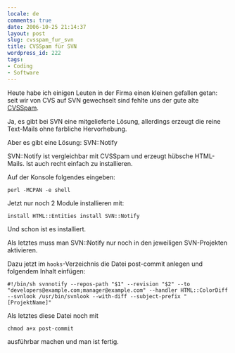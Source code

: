 ```yaml
---
locale: de
comments: true
date: 2006-10-25 21:14:37
layout: post
slug: cvsspam_fur_svn
title: CVSSpam für SVN
wordpress_id: 222
tags:
- Coding
- Software
---
```


Heute habe ich einigen Leuten in der Firma einen kleinen gefallen getan: seit
wir von CVS auf SVN gewechselt sind fehlte uns der gute alte
[CVSSpam](http://www.badgers-in-foil.co.uk/projects/cvsspam/).

Ja, es gibt bei SVN eine mitgelieferte Lösung, allerdings erzeugt die reine
Text-Mails ohne farbliche Hervorhebung.

Aber es gibt eine Lösung: SVN::Notify

SVN::Notify ist vergleichbar mit CVSSpam und erzeugt hübsche HTML-Mails. Ist
auch recht einfach zu installieren.

Auf der Konsole folgendes eingeben:

`perl -MCPAN -e shell`

Jetzt nur noch 2 Module installieren mit:

`install HTML::Entities install SVN::Notify`

Und schon ist es installiert.

Als letztes muss man SVN::Notify nur noch in den jeweiligen SVN-Projekten
aktivieren.

Dazu jetzt im `hooks`-Verzeichnis die Datei post-commit anlegen und folgendem
Inhalt einfügen:

```
#!/bin/sh svnnotify --repos-path "$1" --revision "$2" --to "developers@example.com;manager@example.com" --handler HTML::ColorDiff --svnlook /usr/bin/svnlook --with-diff --subject-prefix "[ProjektName]"
```

Als letztes diese Datei noch mit

`chmod a+x post-commit`

ausführbar machen und man ist fertig.
